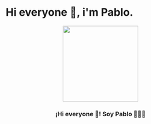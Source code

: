 # Hi everyone 👋, i'm Pablo.

<p align="center" width="300">
   <img align="center" width="200" src="![perfil2](https://user-images.githubusercontent.com/89558154/169937471-b9e50236-9253-4250-9b7f-7949c5f3d46e.png)
" />
   <h3 align="center">¡Hi everyone 👋! Soy Pablo 👨🏻‍💻</h3>
</p>

